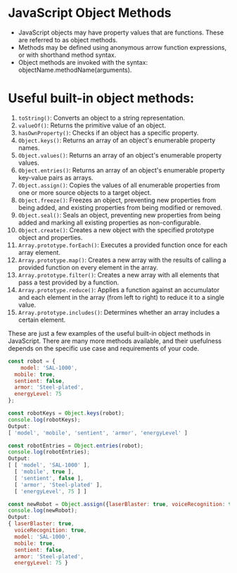 # JavaScript Object Methods
- JavaScript objects may have property values that are functions. These are referred to as object methods.
- Methods may be defined using anonymous arrow function expressions, or with shorthand method syntax.
- Object methods are invoked with the syntax: objectName.methodName(arguments).

# Useful built-in object methods:

1. `toString()`: Converts an object to a string representation.
2. `valueOf()`: Returns the primitive value of an object.
3. `hasOwnProperty()`: Checks if an object has a specific property.
4. `Object.keys()`: Returns an array of an object's enumerable property names.
5. `Object.values()`: Returns an array of an object's enumerable property values.
6. `Object.entries()`: Returns an array of an object's enumerable property key-value pairs as arrays.
7. `Object.assign()`: Copies the values of all enumerable properties from 
    one or more source objects to a target object.
8. `Object.freeze()`: Freezes an object, preventing new properties from being added, 
    and existing properties from being modified or removed.
9. `Object.seal()`: Seals an object, preventing new properties from being added 
    and marking all existing properties as non-configurable.
10. `Object.create()`: Creates a new object with the specified prototype object and properties.
11. `Array.prototype.forEach()`: Executes a provided function once for each array element.
12. `Array.prototype.map()`: Creates a new array with the results of calling a 
    provided function on every element in the array.
13. `Array.prototype.filter()`: Creates a new array with all elements that pass a test provided by a function.
14. `Array.prototype.reduce()`: Applies a function against an accumulator and 
    each element in the array (from left to right) to reduce it to a single value.
15. `Array.prototype.includes()`: Determines whether an array includes a certain element.

These are just a few examples of the useful built-in object methods in JavaScript. There are many more methods available, and their usefulness depends on the specific use case and requirements of your code.

```js
const robot = {
	model: 'SAL-1000',
  mobile: true,
  sentient: false,
  armor: 'Steel-plated',
  energyLevel: 75
};

const robotKeys = Object.keys(robot);
console.log(robotKeys);
Output:
[ 'model', 'mobile', 'sentient', 'armor', 'energyLevel' ]

const robotEntries = Object.entries(robot);
console.log(robotEntries);
Output:
[ [ 'model', 'SAL-1000' ],
  [ 'mobile', true ],
  [ 'sentient', false ],
  [ 'armor', 'Steel-plated' ],
  [ 'energyLevel', 75 ] ]

const newRobot = Object.assign({laserBlaster: true, voiceRecognition: true}, robot);
console.log(newRobot);
Output:
{ laserBlaster: true,
  voiceRecognition: true,
  model: 'SAL-1000',
  mobile: true,
  sentient: false,
  armor: 'Steel-plated',
  energyLevel: 75 }
```